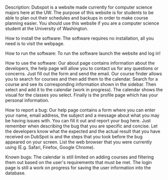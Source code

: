 Description:
Dubspot is a website made currently for computer science majors here at the UW. The purpose of this website is for students to be able to plan out their schedules and backups in order to make course planning easier.
You should use this website if you are a computer science student at the University of Washington.

How to install the software:
The software requires no installation, all you need is to visit the webpage.

How to run the software:
To run the software launch the website and log in!

How to use the software:
Our about page contains information about the developers, the help page will allow you to contact us for any questions or concerns. Just fill out the form and send the email. Our course finder allows you to search for courses and then add them to the calendar. Search for a course and see its corresponding information shown in the sidebar. Then select and add it to the calendar (work in progress). The calendar shows the visual for the classes you select. Finally is the profile page which has your personal information.

How to report a bug:
Our help page contains a form where you can enter your name, email address, the subject and a message about what you may be having issues with. You can fill it out and report your bug here. Just remember when describing the bug that you are specific and concise. Let the developers know what the expected and the actual result that you have received on DubSpot is and the steps that you took before the bug appeared on your screen. List the web browser that you were currently using (E.g. Safari, Firefox, Google Chrome).

Known bugs:
The calendar is still limited on adding courses and filtering them out based on the user's requirements that must be met. The login page is still a work on progress for saving the user information into the database. 
